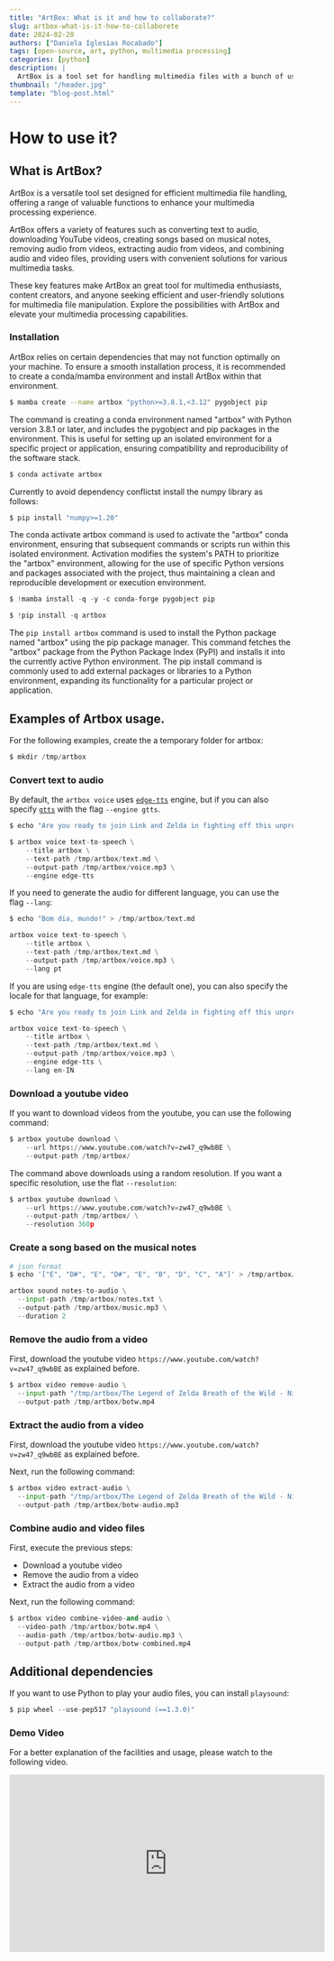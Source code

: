 ```yaml
---
title: "ArtBox: What is it and how to collaborate?"
slug: artbox-what-is-it-how-to-collaborete
date: 2024-02-20
authors: ["Daniela Iglesias Rocabado"]
tags: [open-source, art, python, multimedia processing]
categories: [python]
description: |
  ArtBox is a tool set for handling multimedia files with a bunch of useful functions.
thumbnail: "/header.jpg"
template: "blog-post.html"
---
```

# How to use it?

## What is ArtBox?

ArtBox is a versatile tool set designed for efficient multimedia file handling, offering a range of valuable functions to enhance your multimedia processing experience.


ArtBox offers a variety of features such as converting text to audio, downloading YouTube videos, creating songs based on musical notes, removing audio from videos, extracting audio from videos, and combining audio and video files, providing users with convenient solutions for various multimedia tasks.


These key features make ArtBox an great tool for multimedia enthusiasts, content creators, and anyone seeking efficient and user-friendly solutions for multimedia file manipulation. Explore the possibilities with ArtBox and elevate your multimedia processing capabilities.



### Installation

ArtBox relies on certain dependencies that may not function optimally on your machine. To ensure a smooth installation process, it is recommended to create a conda/mamba environment and install ArtBox within that environment.

```bash
$ mamba create --name artbox "python>=3.8.1,<3.12" pygobject pip
```

The command is creating a conda environment named "artbox" with Python version 3.8.1 or later, and includes the pygobject and pip packages in the environment. This is useful for setting up an isolated environment for a specific project or application, ensuring compatibility and reproducibility of the software stack.

```bash
$ conda activate artbox
```

Currently to avoid dependency conflictst install the numpy library as follows:

```bash
$ pip install "numpy>=1.20"
```

The conda activate artbox command is used to activate the "artbox" conda environment, ensuring that subsequent commands or scripts run within this isolated environment. Activation modifies the system's PATH to prioritize the "artbox" environment, allowing for the use of specific Python versions and packages associated with the project, thus maintaining a clean and reproducible development or execution environment.


```python
$ !mamba install -q -y -c conda-forge pygobject pip
```


```python
$ !pip install -q artbox
```

The `pip install artbox` command is used to install the Python package named "artbox" using the pip package manager. This command fetches the "artbox" package from the Python Package Index (PyPI) and installs it into the currently active Python environment. The pip install command is commonly used to add external packages or libraries to a Python environment, expanding its functionality for a particular project or application.

## Examples of Artbox usage.
For the following examples, create the a temporary folder for artbox:


```python
$ mkdir /tmp/artbox
```

### Convert text to audio

By default, the `artbox voice` uses
[`edge-tts`](https://pypi.org/project/edge-tts/) engine, but if you can also
specify [`gtts`](https://github.com/pndurette/gTTS) with the flag
`--engine gtts`.


```python
$ echo "Are you ready to join Link and Zelda in fighting off this unprecedented threat to Hyrule?" > /tmp/artbox/text.md
```


```python
$ artbox voice text-to-speech \
    --title artbox \
    --text-path /tmp/artbox/text.md \
    --output-path /tmp/artbox/voice.mp3 \
    --engine edge-tts
```

If you need to generate the audio for different language, you can use the flag
`--lang`:


```python
$ echo "Bom dia, mundo!" > /tmp/artbox/text.md

artbox voice text-to-speech \
    --title artbox \
    --text-path /tmp/artbox/text.md \
    --output-path /tmp/artbox/voice.mp3 \
    --lang pt
```

If you are using `edge-tts` engine (the default one), you can also specify the
locale for that language, for example:


```python
$ echo "Are you ready to join Link and Zelda in fighting off this unprecedented threat to Hyrule?" > /tmp/artbox/text.md

artbox voice text-to-speech \
    --title artbox \
    --text-path /tmp/artbox/text.md \
    --output-path /tmp/artbox/voice.mp3 \
    --engine edge-tts \
    --lang en-IN
```

### Download a youtube video

If you want to download videos from the youtube, you can use the following
command:


```python
$ artbox youtube download \
    --url https://www.youtube.com/watch?v=zw47_q9wbBE \
    --output-path /tmp/artbox/
```

The command above downloads using a random resolution. If you want a specific
resolution, use the flat `--resolution`:


```python
$ artbox youtube download \
    --url https://www.youtube.com/watch?v=zw47_q9wbBE \
    --output-path /tmp/artbox/ \
    --resolution 360p
```

### Create a song based on the musical notes


```python
# json format
$ echo '["E", "D#", "E", "D#", "E", "B", "D", "C", "A"]' > /tmp/artbox/notes.txt

artbox sound notes-to-audio \
  --input-path /tmp/artbox/notes.txt \
  --output-path /tmp/artbox/music.mp3 \
  --duration 2
```

### Remove the audio from a video

First, download the youtube video `https://www.youtube.com/watch?v=zw47_q9wbBE`
as explained before.


```python
$ artbox video remove-audio \
  --input-path "/tmp/artbox/The Legend of Zelda Breath of the Wild - Nintendo Switch Presentation 2017 Trailer.mp4" \
  --output-path /tmp/artbox/botw.mp4
```

### Extract the audio from a video

First, download the youtube video `https://www.youtube.com/watch?v=zw47_q9wbBE`
as explained before.

Next, run the following command:


```python
$ artbox video extract-audio \
  --input-path "/tmp/artbox/The Legend of Zelda Breath of the Wild - Nintendo Switch Presentation 2017 Trailer.mp4" \
  --output-path /tmp/artbox/botw-audio.mp3
```

### Combine audio and video files

First, execute the previous steps:

- Download a youtube video
- Remove the audio from a video
- Extract the audio from a video

Next, run the following command:


```python
$ artbox video combine-video-and-audio \
  --video-path /tmp/artbox/botw.mp4 \
  --audio-path /tmp/artbox/botw-audio.mp3 \
  --output-path /tmp/artbox/botw-combined.mp4
```

## Additional dependencies

If you want to use Python to play your audio files, you can install `playsound`:


```python
$ pip wheel --use-pep517 "playsound (==1.3.0)"
```

### Demo Video

For a better explanation of the facilities and usage, please watch to the following video.

<iframe width="560" height="315" src="https://www.youtube.com/embed/sITnMuZTNAw?si=goPrd2BhPxy7Fqku" title="YouTube video player" frameborder="0" allow="accelerometer; autoplay; clipboard-write; encrypted-media; gyroscope; picture-in-picture; web-share" allowfullscreen></iframe>
